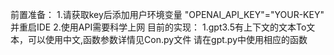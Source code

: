 前置准备：
1.请获取key后添加用户环境变量
"OPENAI_API_KEY"="YOUR-KEY"
并重启IDE
2.使用API需要科学上网
目前的实现：
1.gpt3.5有上下文的文本To文本，可以使用中文,函数参数详情见Con.py文件
请在gpt.py中使用相应的函数